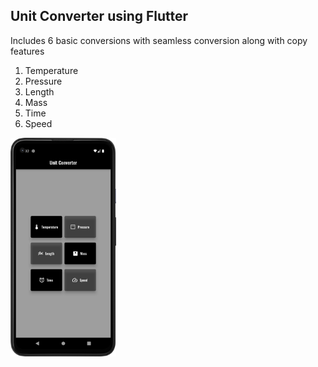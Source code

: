 ## Unit Converter using Flutter
Includes 6 basic conversions with seamless conversion along with copy features
1. Temperature
2. Pressure
3. Length
4. Mass
5. Time
6. Speed

<img src="interface.png" height=350/>




